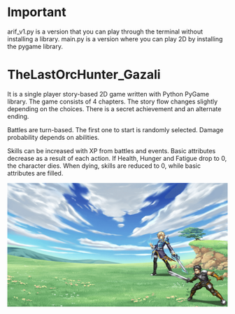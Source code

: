 # Important
arif_v1.py is a version that you can play through the terminal without installing a library. 
main.py is a version where you can play 2D by installing the pygame library.

# TheLastOrcHunter_Gazali
It is a single player story-based 2D game written with Python PyGame library. The game consists of 4 chapters. The story flow changes slightly depending on the choices. There is a secret achievement and an alternate ending.

Battles are turn-based. The first one to start is randomly selected. Damage probability depends on abilities.

Skills can be increased with XP from battles and events. Basic attributes decrease as a result of each action. If Health, Hunger and Fatigue drop to 0, the character dies. When dying, skills are reduced to 0, while basic attributes are filled.

![](images/konusurken.png)
